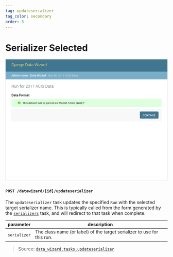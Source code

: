 ```yaml
---
tag: updateserializer
tag_color: secondary
order: 5
---
```


# Serializer Selected

![Serializer Selected](../images/screenshots/01-updateserializer.png)
     
#### `POST /datawizard/[id]/updateserializer`

The `updateserializer` task updates the specified `Run` with the selected target serializer name.  This is typically called from the form generated by the [`serializers`][serializers] task, and will redirect to that task when complete.

parameter    | description
-------------|----------------------------------------
`serializer` | The class name (or label) of the target serializer to use for this run.

> Source: [`data_wizard.tasks.updateserializer`](https://github.com/wq/django-data-wizard/blob/main/data_wizard/tasks.py#L90)

[serializers]: ./serializers.md
